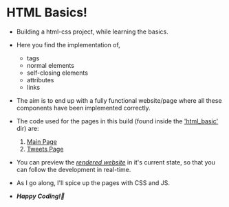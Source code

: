 # HTML Basics!
- Building a html-css project, while learning the basics.
- Here you find the implementation of,
  - tags  
  - normal elements 
  - self-closing elements  
  - attributes 
  - links
- The aim is to end up with a fully functional website/page where all these components have been implemented correctly.
- The code used for the pages in this build (found inside the <a href="./html_basic/">'html_basic'</a> dir) are:
    1. <a href="./html_basic/index.html">Main Page</a>
    2. <a href="./html_basic/tweets.html">Tweets Page</a>

- You can preview the <a href="https://htmlpreview.github.io/?https://github.com/josephchigiz/alx_html_css/blob/master/html_basic/index.html" title="Homepage" target="_blank"><em>rendered website</em></a> in it's current state, so that you can follow the development in real-time.
- As I go along, I'll spice up the pages with CSS and JS.
- ***Happy Coding!🫡***
